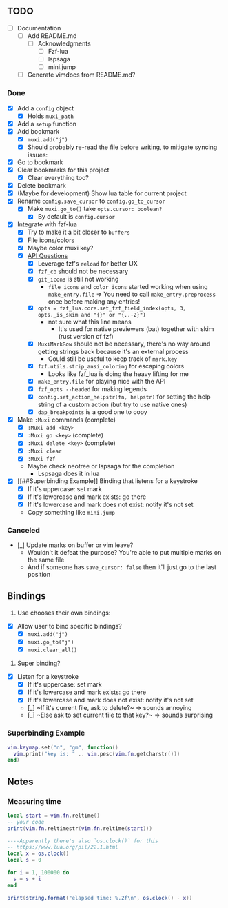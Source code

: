 ## TODO

- [ ] Documentation
  - [ ] Add README.md
    - [ ] Acknowledgments
      - [ ] Fzf-lua
      - [ ] lspsaga
      - [ ] mini.jump
  - [ ] Generate vimdocs from README.md?

### Done

- [x] Add a `config` object
  - [x] Holds `muxi_path`
- [x] Add a `setup` function
- [x] Add bookmark
  - [x] `muxi.add("j")`
  - [x] Should probably re-read the file before writing, to mitigate syncing issues:
- [x] Go to bookmark
- [x] Clear bookmarks for this project
  - [x] Clear everything too?
- [x] Delete bookmark
- [x] (Maybe for development) Show lua table for current project
- [x] Rename `config.save_cursor` to `config.go_to_cursor`
  - [x] Make `muxi.go_to()` take `opts.cursor: boolean?`
    - [x] By default is `config.cursor`
- [x] Integrate with fzf-lua
  - [x] Try to make it a bit closer to `buffers`
  - [x] File icons/colors
  - [x] Maybe color muxi key?
  - [x] [API Questions](https://github.com/ibhagwan/fzf-lua/issues/773#issuecomment-1574001862)
    - [x] Leverage fzf's `reload` for better UX
    - [x] `fzf_cb` should not be necessary
    - [x] `git_icons` is still not working
      - `file_icons` and `color_icons` started working when using `make_entry.file`
      => You need to call `make_entry.preprocess` once before making any entries!
    - [x] `opts = fzf_lua.core.set_fzf_field_index(opts, 3, opts._is_skim and "{}" or "{..-2}")`
      - not sure what this line means
        - It's used for native previewers (bat) together with skim (rust version of fzf)
    - [x] `MuxiMarkRow` should not be necessary, there's no way around getting strings back because it's an external process
      - Could still be useful to keep track of `mark.key`
    - [x] `fzf.utils.strip_ansi_coloring` for escaping colors
      - Looks like fzf_lua is doing the heavy lifting for me
    - [x] `make_entry.file` for playing nice with the API
    - [x] `fzf_opts --headed` for making legends
    - [x] `config.set_action_helpstr(fn, helpstr)` for setting the help string of a custom action (but try to use native ones)
    - [x] `dap_breakpoints` is a good one to copy
- [x] Make `:Muxi` commands (complete)
  - [x] `:Muxi add <key>`
  - [x] `:Muxi go <key>` (complete)
  - [x] `:Muxi delete <key>` (complete)
  - [x] `:Muxi clear`
  - [x] `:Muxi fzf`
  - Maybe check neotree or lspsaga for the completion
    - Lspsaga does it in lua
- [x] [[##Superbinding Example]] Binding that listens for a keystroke
  - [x] If it's uppercase: set mark
  - [x] If it's lowercase and mark exists: go there
  - [x] If it's lowercase and mark does not exist: notify it's not set
  - Copy something like `mini.jump`

### Canceled

- [_] Update marks on buffer or vim leave?
  - Wouldn't it defeat the purpose? You're able to put multiple marks on the same file
  - And if someone has `save_cursor: false` then it'll just go to the last position

## Bindings

1. Use chooses their own bindings:

- [x] Allow user to bind specific bindings?
  - [x] `muxi.add("j")`
  - [x] `muxi.go_to("j")`
  - [x] `muxi.clear_all()`

1. Super binding?

- [x] Listen for a keystroke
  - [x] If it's uppercase: set mark
  - [x] If it's lowercase and mark exists: go there
  - [x] If it's lowercase and mark does not exist: notify it's not set
  - [_] ~If it's current file, ask to delete?~ => sounds annoying
  - [_] ~Else ask to set current file to that key?~ => sounds surprising

### Superbinding Example

```lua
vim.keymap.set("n", "gm", function()
  vim.print("key is: " .. vim.pesc(vim.fn.getcharstr()))
end)
```

## Notes

### Measuring time

```lua
local start = vim.fn.reltime()
-- your code
print(vim.fn.reltimestr(vim.fn.reltime(start)))

----Apparently there's also `os.clock()` for this
-- https://www.lua.org/pil/22.1.html
local x = os.clock()
local s = 0

for i = 1, 100000 do
  s = s + i
end

print(string.format("elapsed time: %.2f\n", os.clock() - x))
```
